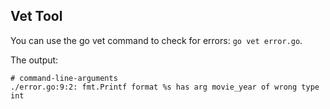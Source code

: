 ## Vet Tool

You can use the go vet command to check for errors: `go vet error.go`.

The output:
```
# command-line-arguments
./error.go:9:2: fmt.Printf format %s has arg movie_year of wrong type int
```
